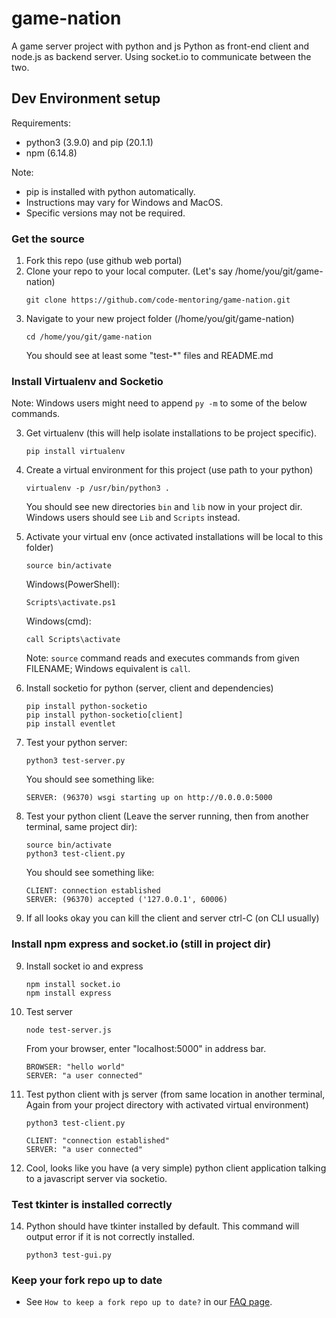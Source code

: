 # game-nation
A game server project with python and js
Python as front-end client and node.js as backend server.
Using socket.io to communicate between the two.

## Dev Environment setup 
Requirements: 

* python3 (3.9.0) and pip (20.1.1)
* npm (6.14.8)

Note: 
* pip is installed with python automatically.
* Instructions may vary for Windows and MacOS. 
* Specific versions may not be required.

### Get the source
1. Fork this repo
    (use github web portal)
2. Clone your repo to your local computer. (Let's say /home/you/git/game-nation)
    ```
    git clone https://github.com/code-mentoring/game-nation.git
    ```
2. Navigate to your new project folder (/home/you/git/game-nation)
    ```
    cd /home/you/git/game-nation
    ```
    You should see at least some "test-*" files and README.md

### Install Virtualenv and Socketio

Note: Windows users might need to append `py -m` to some of the below commands.

3. Get virtualenv (this will help isolate installations to be project specific).
    ```
    pip install virtualenv
    ```
4. Create a virtual environment for this project (use path to your python)
    ```
    virtualenv -p /usr/bin/python3 .
    ```
    You should see new directories `bin` and `lib` now in your project dir.
    Windows users should see `Lib` and `Scripts` instead.
    
5. Activate your virtual env (once activated installations will be local to this folder)
    ```
    source bin/activate
    ```
    Windows(PowerShell):
    ```
    Scripts\activate.ps1
    ```
    Windows(cmd):
    ```
    call Scripts\activate
    ```
    Note: `source` command reads and executes commands from given FILENAME; Windows equivalent is `call`.
    
6. Install socketio for python (server, client and dependencies)
    ```
    pip install python-socketio
    pip install python-socketio[client]
    pip install eventlet
    ```
7. Test your python server:
    ```
    python3 test-server.py
    ```
    You should see something like:
    ```
    SERVER: (96370) wsgi starting up on http://0.0.0.0:5000
    ```
8. Test your python client (Leave the server running, then from another terminal, same project dir):
    ```
    source bin/activate 
    python3 test-client.py
    ```
    You should see something like:
    ```
    CLIENT: connection established
    SERVER: (96370) accepted ('127.0.0.1', 60006)
    ```
9. If all looks okay you can kill the client and server
    ctrl-C (on CLI usually)

### Install npm express and socket.io (still in project dir)
9. Install socket io and express
    ```
    npm install socket.io
    npm install express
    ```
11. Test server
    ```
    node test-server.js
    ```
    From your browser, enter "localhost:5000" in address bar. 
    ```
    BROWSER: "hello world"
    SERVER: "a user connected"
    ```
12. Test python client with js server (from same location in another terminal,
Again from your project directory with activated virtual environment)
    ```
    python3 test-client.py
    ```
    ```
    CLIENT: "connection established"
    SERVER: "a user connected"
    ```
13. Cool, looks like you have (a very simple) python client application talking to a javascript server via socketio.
    
### Test tkinter is installed correctly
14. Python should have tkinter installed by default. This command will output error if it is not correctly installed.
    ```
    python3 test-gui.py
    ```

### Keep your fork repo up to date
* See `How to keep a fork repo up to date?` in our [FAQ page](https://code-mentoring.github.io/faq/).
